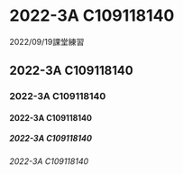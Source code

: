 # 2022-3A C109118140
2022/09/19課堂練習
## 2022-3A C109118140
### 2022-3A C109118140
#### 2022-3A C109118140
##### 2022-3A C109118140
###### 2022-3A C109118140
